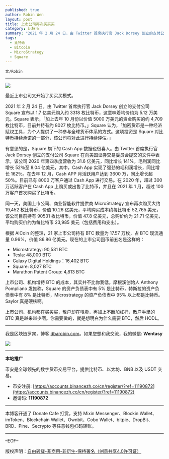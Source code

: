 ```yaml
---
published: true
author: Robin Wen
layout: post
title: 上市公司再次买买买
category: 比特币
summary: "2021 年 2 月 24 日，由 Twitter 首席执行官 Jack Dorsey 创立的支付公司 Square 宣布以 1.7 亿美元购入约 3318 枚比特币，这意味着均价约为 5.12 万美元。Square 表示，「加上去年 10 月份以价值 5000 万美元的资金购买的约 4,709 枚比特币，目前共持有约 8027 枚比特币。」Square 认为，「加密货币是一种经济赋权工具，为个人提供了一种参与全球货币体系的方式。这项投资是 Square 对比特币持续承诺的一部分，该公司将对此进行持续评估。」上市公司、机构都在买买买，散户却在甩卖，再加上不断加杠杆，散户手里的 BTC 真是越来越少啊。你需要做的，就是想明白为什么需要 BTC，然后 HODL。"
tags:
  - 比特币
  - Bitcoin
  - MicroStrategy
  - Square
---
```


`文/Robin`

***

![](https://cdn.dbarobin.com/861air3.png)

最近上市公司又开始了买买买模式。

2021 年 2 月 24 日，由 Twitter 首席执行官 Jack Dorsey 创立的支付公司 Square 宣布以 1.7 亿美元购入约 3318 枚比特币，这意味着均价约为 5.12 万美元。Square 表示，「加上去年 10 月份以价值 5000 万美元的资金购买的约 4,709 枚比特币，目前共持有约 8027 枚比特币。」Square 认为，「加密货币是一种经济赋权工具，为个人提供了一种参与全球货币体系的方式。这项投资是 Square 对比特币持续承诺的一部分，该公司将对此进行持续评估。」

有意思的是，Square 旗下的 Cash App 数据也很喜人。由 Twitter 首席执行官 Jack Dorsey 创立的支付公司 Square 在向美国证券交易委员会提交的文件中表示，该公司 2020 年第四季度营收为 31.6 亿美元，同比增长 141%，毛利润同比增长 52％至 8.04 亿美元，其中，Cash App 实现了强劲的毛利润增长，同比增长 162％。在去年 12 月，Cash APP 月活跃用户达到 3600 万，同比增长超 50%。目前已有 8000 万客户通过 Cash App 进行交易。在 2020 年，超过 300 万活跃客户在 Cash App 上购买或出售了比特币，并且在 2021 年 1 月，超过 100 万客户首次购买了比特币。

同一天，美国上市公司、商业智能软件提供商 MicroStrategy 宣布再次购买大约 19,452 枚比特币，价值 10.26 亿美元，平均购买成本约每比特币 52,765 美元，该公司目前持有 90531 枚比特币，价值 47.8 亿美元，总购价约为 21.71 亿美元，平均购买价约为每比特币 23,985 美元（包括费用和支出）。

根据 AICoin 的整理，21 家上市公司持有 BTC 数量为 17.57 万枚，占 BTC 现流通量 0.96%，价值 86.86 亿美元。现在的上市公司囤币前五名是这样的：

* Microstrategy: 90,531 BTC
* Tesla: 48,000 BTC
* Galaxy Digital Holdings：16,402 BTC
* Square: 8,027 BTC
* Marathon Patent Group: 4,813 BTC

上市公司、机构增持 BTC 的成本，其实并不比你我低。摩根溪创始人 Anthony Pompliano 发推称，Square 的资产负债表中有 5% 是比特币，特斯拉的资产负债表中有 8% 是比特币，Microstrategy 的资产负债表中 95% 以上都是比特币。Saylor 真是硬核啊。

上市公司、机构都在买买买，散户却在甩卖，再加上不断加杠杆，散户手里的 BTC 真是越来越少啊。你需要做的，就是想明白为什么需要 BTC，然后 HODL。

***

我是区块链罗宾，博客 [dbarobin.com](https://dbarobin.com/)。如果您想和我交流，我的微信: **Wentasy**

![](https://cdn.dbarobin.com/v4yywe2.png)

***

**本站推广**

币安是全球领先的数字货币交易平台，提供比特币、以太坊、BNB 以及 USDT 交易。

* 币安注册: [https://accounts.binancezh.co/cn/register/?ref=11190872](https://accounts.binancezh.co/cn/register/?ref=11190872)
* 邀请码: **11190872**

***

本博客开通了 Donate Cafe 打赏，支持 Mixin Messenger、Blockin Wallet、imToken、Blockchain Wallet、Ownbit、Cobo Wallet、bitpie、DropBit、BRD、Pine、Secrypto 等任意钱包扫码转账。

<center>
    <div class="--donate-button"
         data-button-id="f8b9df0d-af9a-460d-8258-d3f435445075"
    ></div>
</center>

***

–EOF–

版权声明：[自由转载-非商用-非衍生-保持署名（创意共享4.0许可证）](http://creativecommons.org/licenses/by-nc-nd/4.0/deed.zh)